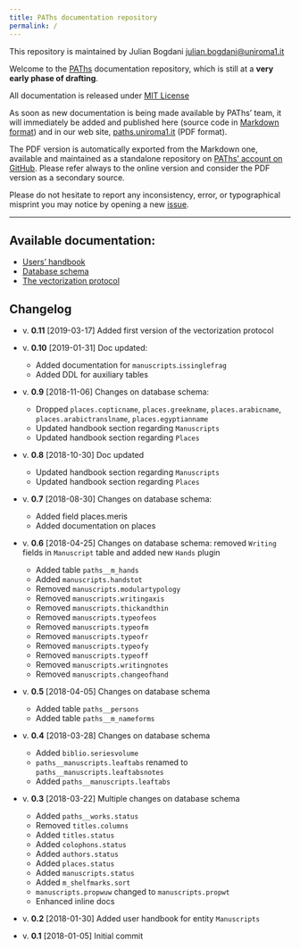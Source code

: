 ```yaml
---
title: PAThs documentation repository
permalink: /
---
```


This repository is maintained by Julian Bogdani
[julian.bogdani@uniroma1.it](mailto:julian.bogdani@uniroma1.it)

Welcome to the [PAThs](http://paths.uniroma1.it) documentation repository, which
is still at a **very early phase of drafting**.

All documentation is released under [MIT License](LICENSE.txt)

As soon as new documentation is being made available by PAThs’ team, it will immediately
be added and published here (source code in
[Markdown format](https://daringfireball.net/projects/markdown/)) and in our web site,
[paths.uniroma1.it](http://paths.uniroma1.it) (PDF format).

The PDF version is automatically exported from the Markdown one, available and
maintained as a standalone repository on
[PAThs’ account on GitHub](https://github.com/paths-erc/paths-docs). Please refer
always to the online version and consider the PDF version as a secondary source.

Please do not hesitate to report any inconsistency, error, or
typographical misprint you may notice by opening a new [issue](https://github.com/paths-erc/paths-docs/issues).

---

## Available documentation:
- [Users’ handbook](handbook)
- [Database schema](schema)
- [The vectorization protocol](/geodata/)

## Changelog

- v. **0.11** [2019-03-17] Added first version of the vectorization protocol
- v. **0.10** [2019-01-31] Doc updated:
  - Added documentation for `manuscripts`.`issinglefrag`
  - Added DDL for auxiliary tables

- v. **0.9** [2018-11-06] Changes on database schema:
  - Dropped `places.copticname`, `places.greekname`, `places.arabicname`, `places.arabictranslname`, `places.egyptianname`
  - Updated handbook section regarding `Manuscripts`
  - Updated handbook section regarding `Places`

- v. **0.8** [2018-10-30] Doc updated
  - Updated handbook section regarding `Manuscripts`
  - Updated handbook section regarding `Places`

- v. **0.7** [2018-08-30] Changes on database schema:
  - Added field places.meris
  - Added documentation on places

- v. **0.6** [2018-04-25] Changes on database schema: removed `Writing` fields in `Manuscript` table and added new `Hands` plugin
  - Added table `paths__m_hands`
  - Added `manuscripts.handstot`
  - Removed `manuscripts.modulartypology`
  - Removed `manuscripts.writingaxis`
  - Removed `manuscripts.thickandthin`
  - Removed `manuscripts.typeofeos`
  - Removed `manuscripts.typeofm`
  - Removed `manuscripts.typeofr`
  - Removed `manuscripts.typeofy`
  - Removed `manuscripts.typeoff`
  - Removed `manuscripts.writingnotes`
  - Removed `manuscripts.changeofhand`
- v. **0.5** [2018-04-05] Changes on database schema
  - Added table `paths__persons`
  - Added table `paths__m_nameforms`
- v. **0.4** [2018-03-28] Changes on database schema
  - Added `biblio.seriesvolume`
  - `paths__manuscripts.leaftabs` renamed to `paths__manuscripts.leaftabsnotes`
  - Added `paths__manuscripts.leaftabs`
- v. **0.3** [2018-03-22] Multiple changes on database schema
  - Added `paths__works.status`
  - Removed `titles.columns`
  - Added `titles.status`
  - Added `colophons.status`
  - Added `authors.status`
  - Added `places.status`
  - Added `manuscripts.status`
  - Added `m_shelfmarks.sort`
  - `manuscripts.propwuw` changed to `manuscripts.propwt`
  - Enhanced inline docs
- v. **0.2** [2018-01-30] Added user handbook for entity `Manuscripts`
- v. **0.1** [2018-01-05] Initial commit
